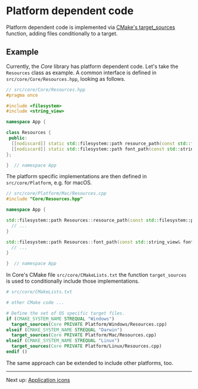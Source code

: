 # Platform dependent code

Platform dependent code is implemented via [CMake's target_sources](https://cmake.org/cmake/help/latest/command/target_sources.html) function, adding files conditionally to a target.

## Example

Currently, the _Core_ library has platform dependent code. Let's take the `Resources` class as example. A common interface is defined in `src/core/Core/Resources.hpp`, looking as follows.

```c++
// src/core/Core/Resources.hpp
#pragma once

#include <filesystem>
#include <string_view>

namespace App {

class Resources {
 public:
  [[nodiscard]] static std::filesystem::path resource_path(const std::filesystem::path& file_path);
  [[nodiscard]] static std::filesystem::path font_path(const std::string_view& font_file);
};

}  // namespace App
```

The platform specific implementations are then defined in `src/core/Platform`, e.g. for macOS.

```c++
// src/core/Platform/Mac/Resources.cpp
#include "Core/Resources.hpp"

namespace App {

std::filesystem::path Resources::resource_path(const std::filesystem::path& file_path) {
  // ...
}

std::filesystem::path Resources::font_path(const std::string_view& font_file) {
  // ...
}

}  // namespace App
```

In Core's CMake file `src/core/CMakeLists.txt` the function `target_sources` is used to conditionally include those implementations.

```cmake
# src/core/CMakeLists.txt

# other CMake code ...

# Define the set of OS specific target files.
if (CMAKE_SYSTEM_NAME STREQUAL "Windows")
  target_sources(Core PRIVATE Platform/Windows/Resources.cpp)
elseif (CMAKE_SYSTEM_NAME STREQUAL "Darwin")
  target_sources(Core PRIVATE Platform/Mac/Resources.cpp)
elseif (CMAKE_SYSTEM_NAME STREQUAL "Linux")
  target_sources(Core PRIVATE Platform/Linux/Resources.cpp)
endif ()
```

The same approach can be extended to include other platforms, too.

***

Next up: [Application icons](ApplicationIcons.md)
